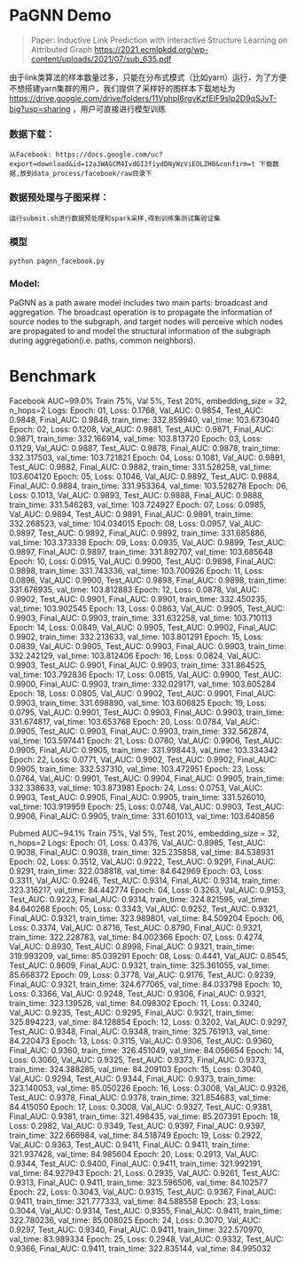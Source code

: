 # PaGNN Demo

> Paper: Inductive Link Prediction with Interactive Structure Learning on Attributed Graph
https://2021.ecmlpkdd.org/wp-content/uploads/2021/07/sub_635.pdf

由于link类算法的样本数量过多，只能在分布式模式（比如yarn）运行，为了方便不想搭建yarn集群的用户，我们提供了采样好的图样本下载地址为 https://drive.google.com/drive/folders/11VphpI6rgvKzfElF9slp2D9qSJvT-big?usp=sharing ，用户可直接进行模型训练

### 数据下载：
    从Facebook: https://docs.google.com/uc?export=download&id=12aJWAGCM4IvdGI2fiydDNyWzViEOLZH8&confirm=t 下载数据,放到data_process/facebook/raw目录下
### 数据预处理与子图采样：
    运行submit.sh进行数据预处理和spark采样,得到训练集测试集验证集
### 模型
    python pagnn_facebook.py

### Model:

PaGNN as a path aware model includes two main parts: broadcast and aggregation. The broadcast operation is to propagate
the information of source nodes to the subgraph, and target nodes will perceive which nodes are propagated to and model
the structural information of the subgraph during aggregation(i.e. paths, common neighbors).

# Benchmark

Facebook AUC~99.0%
Train 75%, Val 5%, Test 20%, embedding_size = 32, n_hops=2
Logs:
Epoch: 01, Loss: 0.1768, Val_AUC: 0.9854, Test_AUC: 0.9848, Final_AUC: 0.9848, train_time: 332.859940, val_time:
103.673040
Epoch: 02, Loss: 0.1208, Val_AUC: 0.9881, Test_AUC: 0.9871, Final_AUC: 0.9871, train_time: 332.166914, val_time:
103.813720
Epoch: 03, Loss: 0.1129, Val_AUC: 0.9887, Test_AUC: 0.9878, Final_AUC: 0.9878, train_time: 332.317503, val_time:
103.721821
Epoch: 04, Loss: 0.1081, Val_AUC: 0.9891, Test_AUC: 0.9882, Final_AUC: 0.9882, train_time: 331.528258, val_time:
103.604120
Epoch: 05, Loss: 0.1046, Val_AUC: 0.9892, Test_AUC: 0.9884, Final_AUC: 0.9884, train_time: 331.953364, val_time:
103.528278
Epoch: 06, Loss: 0.1013, Val_AUC: 0.9893, Test_AUC: 0.9888, Final_AUC: 0.9888, train_time: 331.546283, val_time:
103.724927
Epoch: 07, Loss: 0.0985, Val_AUC: 0.9894, Test_AUC: 0.9891, Final_AUC: 0.9891, train_time: 332.268523, val_time:
104.034015
Epoch: 08, Loss: 0.0957, Val_AUC: 0.9897, Test_AUC: 0.9892, Final_AUC: 0.9892, train_time: 331.685886, val_time:
103.373338
Epoch: 09, Loss: 0.0935, Val_AUC: 0.9899, Test_AUC: 0.9897, Final_AUC: 0.9897, train_time: 331.892707, val_time:
103.685648
Epoch: 10, Loss: 0.0915, Val_AUC: 0.9900, Test_AUC: 0.9898, Final_AUC: 0.9898, train_time: 331.743336, val_time:
103.700926
Epoch: 11, Loss: 0.0896, Val_AUC: 0.9900, Test_AUC: 0.9898, Final_AUC: 0.9898, train_time: 331.676935, val_time:
103.812883
Epoch: 12, Loss: 0.0878, Val_AUC: 0.9902, Test_AUC: 0.9901, Final_AUC: 0.9901, train_time: 332.450235, val_time:
103.902545
Epoch: 13, Loss: 0.0863, Val_AUC: 0.9905, Test_AUC: 0.9903, Final_AUC: 0.9903, train_time: 331.632258, val_time:
103.710113
Epoch: 14, Loss: 0.0849, Val_AUC: 0.9905, Test_AUC: 0.9902, Final_AUC: 0.9902, train_time: 332.213633, val_time:
103.801291
Epoch: 15, Loss: 0.0839, Val_AUC: 0.9905, Test_AUC: 0.9903, Final_AUC: 0.9903, train_time: 332.242129, val_time:
103.812406
Epoch: 16, Loss: 0.0824, Val_AUC: 0.9903, Test_AUC: 0.9901, Final_AUC: 0.9903, train_time: 331.864525, val_time:
103.792836
Epoch: 17, Loss: 0.0815, Val_AUC: 0.9900, Test_AUC: 0.9900, Final_AUC: 0.9903, train_time: 332.029171, val_time:
103.605284
Epoch: 18, Loss: 0.0805, Val_AUC: 0.9902, Test_AUC: 0.9901, Final_AUC: 0.9903, train_time: 331.698890, val_time:
103.606825
Epoch: 19, Loss: 0.0795, Val_AUC: 0.9901, Test_AUC: 0.9903, Final_AUC: 0.9903, train_time: 331.674817, val_time:
103.653768
Epoch: 20, Loss: 0.0784, Val_AUC: 0.9905, Test_AUC: 0.9903, Final_AUC: 0.9903, train_time: 332.562874, val_time:
103.597441
Epoch: 21, Loss: 0.0780, Val_AUC: 0.9906, Test_AUC: 0.9905, Final_AUC: 0.9905, train_time: 331.998443, val_time:
103.334342
Epoch: 22, Loss: 0.0771, Val_AUC: 0.9902, Test_AUC: 0.9902, Final_AUC: 0.9905, train_time: 332.537310, val_time:
103.472951
Epoch: 23, Loss: 0.0764, Val_AUC: 0.9901, Test_AUC: 0.9904, Final_AUC: 0.9905, train_time: 332.338633, val_time:
103.873981
Epoch: 24, Loss: 0.0753, Val_AUC: 0.9903, Test_AUC: 0.9905, Final_AUC: 0.9905, train_time: 331.526010, val_time:
103.919959
Epoch: 25, Loss: 0.0748, Val_AUC: 0.9903, Test_AUC: 0.9906, Final_AUC: 0.9905, train_time: 331.601013, val_time:
103.640856

Pubmed AUC~94.1%
Train 75%, Val 5%, Test 20%, embedding_size = 32, n_hops=2
Logs:
Epoch: 01, Loss: 0.4376, Val_AUC: 0.8985, Test_AUC: 0.9038, Final_AUC: 0.9038, train_time: 325.235858, val_time:
84.538931
Epoch: 02, Loss: 0.3512, Val_AUC: 0.9222, Test_AUC: 0.9291, Final_AUC: 0.9291, train_time: 322.038818, val_time:
84.642969
Epoch: 03, Loss: 0.3311, Val_AUC: 0.9246, Test_AUC: 0.9314, Final_AUC: 0.9314, train_time: 323.316217, val_time:
84.442774
Epoch: 04, Loss: 0.3263, Val_AUC: 0.9153, Test_AUC: 0.9223, Final_AUC: 0.9314, train_time: 324.821595, val_time:
84.640268
Epoch: 05, Loss: 0.3343, Val_AUC: 0.9252, Test_AUC: 0.9321, Final_AUC: 0.9321, train_time: 323.989801, val_time:
84.509204
Epoch: 06, Loss: 0.3374, Val_AUC: 0.8716, Test_AUC: 0.8790, Final_AUC: 0.9321, train_time: 322.228783, val_time:
84.002366
Epoch: 07, Loss: 0.4274, Val_AUC: 0.8930, Test_AUC: 0.8998, Final_AUC: 0.9321, train_time: 319.993209, val_time:
85.039291
Epoch: 08, Loss: 0.4441, Val_AUC: 0.8545, Test_AUC: 0.8609, Final_AUC: 0.9321, train_time: 325.361055, val_time:
85.668372
Epoch: 09, Loss: 0.3778, Val_AUC: 0.9176, Test_AUC: 0.9239, Final_AUC: 0.9321, train_time: 324.677065, val_time:
84.033798
Epoch: 10, Loss: 0.3366, Val_AUC: 0.9248, Test_AUC: 0.9306, Final_AUC: 0.9321, train_time: 323.139526, val_time:
84.098302
Epoch: 11, Loss: 0.3240, Val_AUC: 0.9235, Test_AUC: 0.9295, Final_AUC: 0.9321, train_time: 325.894223, val_time:
84.128854
Epoch: 12, Loss: 0.3202, Val_AUC: 0.9297, Test_AUC: 0.9348, Final_AUC: 0.9348, train_time: 325.761913, val_time:
84.220473
Epoch: 13, Loss: 0.3115, Val_AUC: 0.9306, Test_AUC: 0.9360, Final_AUC: 0.9360, train_time: 326.451049, val_time:
84.056654
Epoch: 14, Loss: 0.3060, Val_AUC: 0.9325, Test_AUC: 0.9373, Final_AUC: 0.9373, train_time: 324.388285, val_time:
84.209103
Epoch: 15, Loss: 0.3040, Val_AUC: 0.9294, Test_AUC: 0.9344, Final_AUC: 0.9373, train_time: 323.140053, val_time:
85.050226
Epoch: 16, Loss: 0.3008, Val_AUC: 0.9326, Test_AUC: 0.9378, Final_AUC: 0.9378, train_time: 321.854683, val_time:
84.415050
Epoch: 17, Loss: 0.3008, Val_AUC: 0.9327, Test_AUC: 0.9381, Final_AUC: 0.9381, train_time: 321.498435, val_time:
85.207391
Epoch: 18, Loss: 0.2982, Val_AUC: 0.9349, Test_AUC: 0.9397, Final_AUC: 0.9397, train_time: 322.666984, val_time:
84.518749
Epoch: 19, Loss: 0.2922, Val_AUC: 0.9363, Test_AUC: 0.9411, Final_AUC: 0.9411, train_time: 321.937428, val_time:
84.985604
Epoch: 20, Loss: 0.2913, Val_AUC: 0.9344, Test_AUC: 0.9400, Final_AUC: 0.9411, train_time: 321.992191, val_time:
84.927943
Epoch: 21, Loss: 0.2935, Val_AUC: 0.9261, Test_AUC: 0.9313, Final_AUC: 0.9411, train_time: 323.596506, val_time:
84.102577
Epoch: 22, Loss: 0.3043, Val_AUC: 0.9315, Test_AUC: 0.9367, Final_AUC: 0.9411, train_time: 321.777333, val_time:
84.588558
Epoch: 23, Loss: 0.3044, Val_AUC: 0.9314, Test_AUC: 0.9355, Final_AUC: 0.9411, train_time: 322.780236, val_time:
85.008025
Epoch: 24, Loss: 0.3070, Val_AUC: 0.9297, Test_AUC: 0.9340, Final_AUC: 0.9411, train_time: 322.570970, val_time:
83.989334
Epoch: 25, Loss: 0.2948, Val_AUC: 0.9332, Test_AUC: 0.9366, Final_AUC: 0.9411, train_time: 322.835144, val_time:
84.995032
